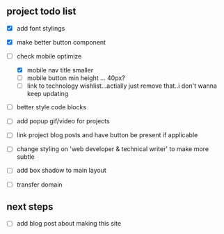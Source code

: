 ## project todo list 
* [x] add font stylings
* [x] make better button component 
* [ ] check mobile optimize
  * [x] mobile nav title smaller 
  * [ ] mobile button min height ... 40px? 
  * [ ] link to technology wishlist...actially just remove that..i don't wanna keep updating
* [ ] better style code blocks 
* [ ] add popup gif/video for projects
* [ ] link project blog posts and have button be present if applicable
* [ ] change styling on 'web developer & technical writer' to make more subtle
* [ ] add box shadow to main layout
* [ ] transfer domain


## next steps 
* [ ] add blog post about making this site